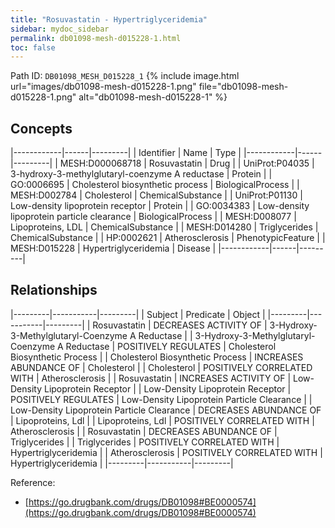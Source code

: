 ```yaml
---
title: "Rosuvastatin - Hypertriglyceridemia"
sidebar: mydoc_sidebar
permalink: db01098-mesh-d015228-1.html
toc: false 
---
```



Path ID: `DB01098_MESH_D015228_1`
{% include image.html url="images/db01098-mesh-d015228-1.png" file="db01098-mesh-d015228-1.png" alt="db01098-mesh-d015228-1" %}

## Concepts

|------------|------|---------|
| Identifier | Name | Type    |
|------------|------|---------|
| MESH:D000068718 | Rosuvastatin | Drug |
| UniProt:P04035 | 3-hydroxy-3-methylglutaryl-coenzyme A reductase | Protein |
| GO:0006695 | Cholesterol biosynthetic process | BiologicalProcess |
| MESH:D002784 | Cholesterol | ChemicalSubstance |
| UniProt:P01130 | Low-density lipoprotein receptor | Protein |
| GO:0034383 | Low-density lipoprotein particle clearance | BiologicalProcess |
| MESH:D008077 | Lipoproteins, LDL | ChemicalSubstance |
| MESH:D014280 | Triglycerides | ChemicalSubstance |
| HP:0002621 | Atherosclerosis | PhenotypicFeature |
| MESH:D015228 | Hypertriglyceridemia | Disease |
|------------|------|---------|

## Relationships

|---------|-----------|---------|
| Subject | Predicate | Object  |
|---------|-----------|---------|
| Rosuvastatin | DECREASES ACTIVITY OF | 3-Hydroxy-3-Methylglutaryl-Coenzyme A Reductase |
| 3-Hydroxy-3-Methylglutaryl-Coenzyme A Reductase | POSITIVELY REGULATES | Cholesterol Biosynthetic Process |
| Cholesterol Biosynthetic Process | INCREASES ABUNDANCE OF | Cholesterol |
| Cholesterol | POSITIVELY CORRELATED WITH | Atherosclerosis |
| Rosuvastatin | INCREASES ACTIVITY OF | Low-Density Lipoprotein Receptor |
| Low-Density Lipoprotein Receptor | POSITIVELY REGULATES | Low-Density Lipoprotein Particle Clearance |
| Low-Density Lipoprotein Particle Clearance | DECREASES ABUNDANCE OF | Lipoproteins, Ldl |
| Lipoproteins, Ldl | POSITIVELY CORRELATED WITH | Atherosclerosis |
| Rosuvastatin | DECREASES ABUNDANCE OF | Triglycerides |
| Triglycerides | POSITIVELY CORRELATED WITH | Hypertriglyceridemia |
| Atherosclerosis | POSITIVELY CORRELATED WITH | Hypertriglyceridemia |
|---------|-----------|---------|

Reference: 
  - [https://go.drugbank.com/drugs/DB01098#BE0000574](https://go.drugbank.com/drugs/DB01098#BE0000574)
